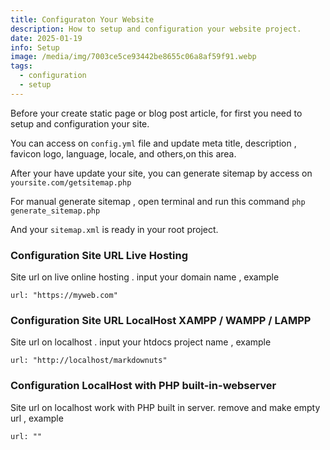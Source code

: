 ```yaml
---
title: Configuraton Your Website
description: How to setup and configuration your website project.
date: 2025-01-19
info: Setup
image: /media/img/7003ce5ce93442be8655c06a8af59f91.webp
tags:
  - configuration
  - setup
---
```

Before your create static page or blog post article, for first you need to setup and configuration your site.

You can access on `config.yml` file and update meta title, description , favicon logo, language, locale, and others,on this area.

After your have update your site, you can generate sitemap by access on `yoursite.com/getsitemap.php`

For manual generate sitemap , open terminal and run this command `php generate_sitemap.php`

And your `sitemap.xml` is ready in your root project.

### Configuration Site URL Live Hosting

Site url on live online hosting . input your domain name , example

```
url: "https://myweb.com"
```

### Configuration Site URL LocalHost XAMPP / WAMPP / LAMPP

Site url on localhost . input your htdocs project name , example

```
url: "http://localhost/markdownuts"
```

### Configuration LocalHost with PHP built-in-webserver

Site url on localhost work with PHP built in server. remove and make empty url , example

```
url: ""
```

